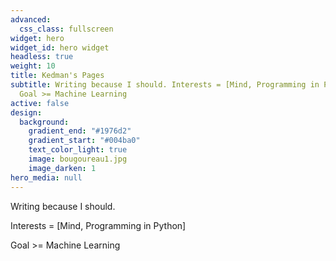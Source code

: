 ```yaml
---
advanced:
  css_class: fullscreen
widget: hero
widget_id: hero widget
headless: true
weight: 10
title: Kedman's Pages
subtitle: Writing because I should. Interests = [Mind, Programming in Python] ;
  Goal >= Machine Learning
active: false
design:
  background:
    gradient_end: "#1976d2"
    gradient_start: "#004ba0"
    text_color_light: true
    image: bougoureau1.jpg
    image_darken: 1
hero_media: null
---
```

Writing because I should. 

Interests = \[Mind, Programming in Python] 

Goal >= Machine Learning